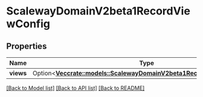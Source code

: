 # ScalewayDomainV2beta1RecordViewConfig

## Properties

Name | Type | Description | Notes
------------ | ------------- | ------------- | -------------
**views** | Option<[**Vec<crate::models::ScalewayDomainV2beta1RecordViewConfigView>**](scaleway.domain.v2beta1.Record.ViewConfig.View.md)> |  | [optional]

[[Back to Model list]](../README.md#documentation-for-models) [[Back to API list]](../README.md#documentation-for-api-endpoints) [[Back to README]](../README.md)


